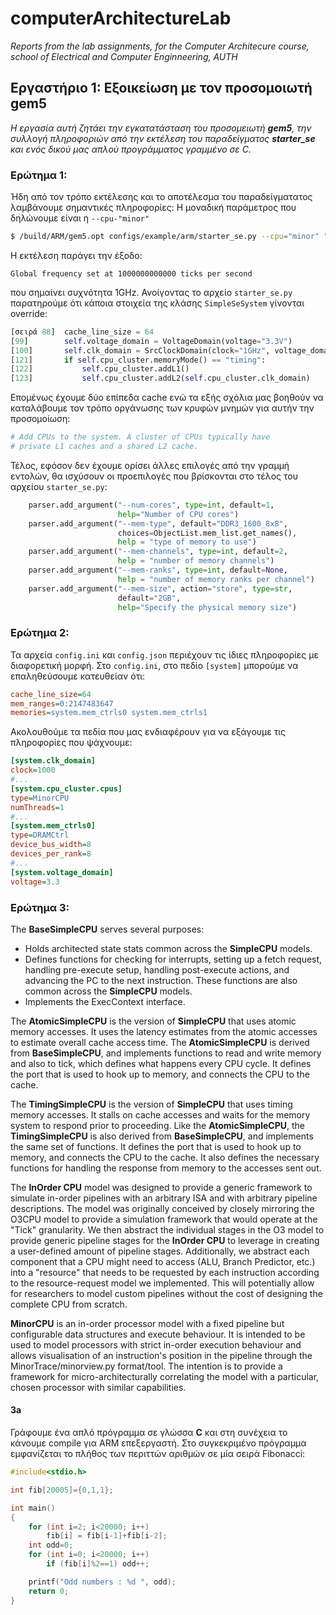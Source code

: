 # computerArchitectureLab
_Reports from the lab assignments, for the Computer Architecure course, school of Electrical and Computer Enginneering, AUTH_
## Εργαστήριο 1: Εξοικείωση με τον προσομοιωτή gem5
_Η εργασία αυτή ζητάει την εγκατατάσταση του προσομειωτή **gem5**, την συλλογή πληροφοριών από την εκτέλεση του παραδείγματος **starter_se** και ενός δικού μας απλού προγράμματος γραμμένο σε C._
### Ερώτημα 1:
Ήδη από τον τρόπο εκτέλεσης και το αποτέλεσμα του παραδείγματατος λαμβάνουμε σημαντικές πληροφορίες: Η μοναδική παράμετρος που δηλώνουμε είναι η `--cpu-"minor"`
```sh
$ /build/ARM/gem5.opt configs/example/arm/starter_se.py --cpu="minor" "tests/test-progs/hello/bin/arm/linux/hello" 
```
Η εκτέλεση παράγει την έξοδο: 
```
Global frequency set at 1000000000000 ticks per second
```
που σημαίνει συχνότητα 1GHz. Ανοίγοντας το αρχείο `starter_se.py` παρατηρούμε ότι κάποια στοιχεία της κλάσης `SimpleSeSystem` γίνονται override:
```python
[σειρά 88]  cache_line_size = 64
[99]        self.voltage_domain = VoltageDomain(voltage="3.3V")
[100]       self.clk_domain = SrcClockDomain(clock="1GHz", voltage_domain=self.voltage_domain)
[121]       if self.cpu_cluster.memoryMode() == "timing":
[122]           self.cpu_cluster.addL1()
[123]           self.cpu_cluster.addL2(self.cpu_cluster.clk_domain)
```
Επομένως έχουμε δύο επίπεδα cache ενώ τα εξής σχόλια μας βοηθούν να καταλάβουμε τον τρόπο οργάνωσης των κρυφών μνημών για αυτήν την προσομοίωση:
```python
# Add CPUs to the system. A cluster of CPUs typically have
# private L1 caches and a shared L2 cache.
```
Τέλος, εφόσον δεν έχουμε ορίσει άλλες επιλογές από την γραμμή εντολών, θα ισχύσουν οι προεπιλογές που βρίσκονται στο τέλος του αρχείου `starter_se.py`:
```python
    parser.add_argument("--num-cores", type=int, default=1,
                        help="Number of CPU cores")
    parser.add_argument("--mem-type", default="DDR3_1600_8x8",
                        choices=ObjectList.mem_list.get_names(),
                        help = "type of memory to use")
    parser.add_argument("--mem-channels", type=int, default=2,
                        help = "number of memory channels")
    parser.add_argument("--mem-ranks", type=int, default=None,
                        help = "number of memory ranks per channel")
    parser.add_argument("--mem-size", action="store", type=str,
                        default="2GB",
                        help="Specify the physical memory size")
```
### Ερώτημα 2: 
Τα αρχεία `config.ini` και `config.json` περιέχουν τις ίδιες πληροφορίες με διαφορετική μορφή. Στο `config.ini`, στο πεδίο `[system]` μπορούμε να επαληθεύσουμε κατευθείαν ότι:
```ini
cache_line_size=64
mem_ranges=0:2147483647
memories=system.mem_ctrls0 system.mem_ctrls1
```
Ακολουθούμε τα πεδία που μας ενδιαφέρουν για να εξάγουμε τις πληροφορίες που ψάχνουμε:
```ini
[system.clk_domain]
clock=1000
#...
[system.cpu_cluster.cpus]
type=MinorCPU
numThreads=1
#...
[system.mem_ctrls0]
type=DRAMCtrl
device_bus_width=8
devices_per_rank=8
#...
[system.voltage_domain]
voltage=3.3
```
### Ερώτημα 3:
The **BaseSimpleCPU** serves several purposes: 
* Holds architected state stats common across the **SimpleCPU** models. 
* Defines functions for checking for interrupts, setting up a fetch request, handling pre-execute setup, handling post-execute actions, and advancing the PC to the next instruction. These functions are also common across the **SimpleCPU** models. 
* Implements the ExecContext interface.

The **AtomicSimpleCPU** is the version of **SimpleCPU** that uses atomic memory accesses. It uses the latency estimates from the atomic accesses to estimate overall cache access time. The **AtomicSimpleCPU** is derived from **BaseSimpleCPU**, and implements functions to read and write memory and also to tick, which defines what happens every CPU cycle. It defines the port that is used to hook up to memory, and connects the CPU to the cache. 

Τhe **TimingSimpleCPU** is the version of **SimpleCPU** that uses timing memory accesses. It stalls on cache accesses and waits for the memory system to respond prior to proceeding. Like the **AtomicSimpleCPU**, the **TimingSimpleCPU** is also derived from **BaseSimpleCPU**, and implements the same set of functions. It defines the port that is used to hook up to memory, and connects the CPU to the cache. It also defines the necessary functions for handling the response from memory to the accesses sent out. 

Τhe **InOrder CPU** model was designed to provide a generic framework to simulate in-order pipelines with an arbitrary ISA and with arbitrary pipeline descriptions. The model was originally conceived by closely mirroring the O3CPU model to provide a simulation framework that would operate at the "Tick" granularity. We then abstract the individual stages in the O3 model to provide generic pipeline stages for the **InOrder CPU** to leverage in creating a user-defined amount of pipeline stages. Additionally, we abstract each component that a CPU might need to access (ALU, Branch Predictor, etc.) into a "resource" that needs to be requested by each instruction according to the resource-request model we implemented. This will potentially allow for researchers to model custom pipelines without the cost of designing the complete CPU from scratch. 

**MinorCPU** is an in-order processor model with a fixed pipeline but configurable data structures and execute behaviour. It is intended to be used to model processors with strict in-order execution behaviour and allows visualisation of an instruction's position in the pipeline through the MinorTrace/minorview.py format/tool. The intention is to provide a framework for micro-architecturally correlating the model with a particular, chosen processor with similar capabilities.
#### 3a
Γράφουμε ένα απλό πρόγραμμα σε γλώσσα **C** και στη συνέχεια το κάνουμε compile για ARM επεξεργαστή. Στο συγκεκριμένο πρόγραμμα εμφανίζεται το πλήθος των περιττών αριθμών σε μία σειρά Fibonacci:
```c
#include<stdio.h>

int fib[20005]={0,1,1};

int main()
{
	for (int i=2; i<20000; i++)
		fib[i] = fib[i-1]+fib[i-2];
	int odd=0;
	for (int i=0; i<20000; i++)
		if (fib[i]%2==1) odd++;

	printf("Odd numbers : %d ", odd);
	return 0;
}
```


		
